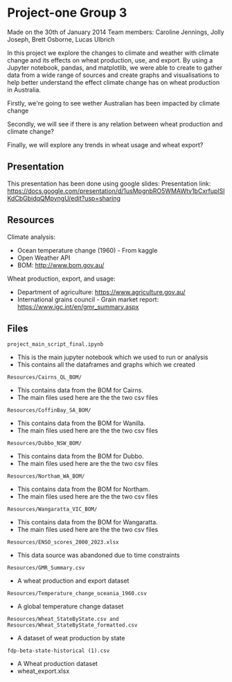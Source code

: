 # Project-one Group 3

Made on the 30th of January 2014
Team members: Caroline Jennings, Jolly Joseph, Brett Osborne, Lucas Ulbrich

In this project we explore the changes to climate and weather with climate change and its effects on wheat production, use, and export. By using a Jupyter notebook, pandas, and matplotlib, we were able to create to gather data from a wide range of sources and create graphs and visualisations to help better understand the effect climate change has on wheat production in Australia.

Firstly, we're going to see wether Australian has been impacted by climate change

Secondly, we will see if there is any relation between wheat production and climate change?

Finally, we will explore any trends in wheat usage and wheat export?

## Presentation

This presentation has been done using google slides:
Presentation link: https://docs.google.com/presentation/d/1usMpgnbRO5WMAWtv1bCxrfupISlKdCbGbidqQMpyngU/edit?usp=sharing

## Resources

Climate analysis:
* Ocean temperature change (1960) - From kaggle
* Open Weather API
* BOM: http://www.bom.gov.au/

Wheat production, export, and usage:
* Department of agriculture: https://www.agriculture.gov.au/
* International grains council - Grain market report: https://www.igc.int/en/gmr_summary.aspx

## Files

`project_main_script_final.ipynb`
* This is the main jupyter notebook which we used to run or analysis
* This contains all the dataframes and graphs which we created

`Resources/Cairns_QL_BOM/`
* This contains data from the BOM for Cairns.
* The main files used here are the the two csv files

`Resources/CoffinBay_SA_BOM/`
* This contains data from the BOM for Wanilla.
* The main files used here are the the two csv files

`Resources/Dubbo_NSW_BOM/`
* This contains data from the BOM for Dubbo.
* The main files used here are the the two csv files

`Resources/Northam_WA_BOM/`
* This contains data from the BOM for Northam.
* The main files used here are the the two csv files

`Resources/Wangaratta_VIC_BOM/`
* This contains data from the BOM for Wangaratta.
* The main files used here are the the two csv files

`Resources/ENSO_scores_2000_2023.xlsx`
* This data source was abandoned due to time constraints

`Resources/GMR_Summary.csv`
* A wheat production and export dataset

`Resources/Temperature_change_oceania_1960.csv`
* A global temperature change dataset

`Resources/Wheat_StateByState.csv and Resources/Wheat_StateByState_formatted.csv`
* A dataset of weat production by state

`fdp-beta-state-historical (1).csv`
* A Wheat production dataset
* wheat_export.xlsx

